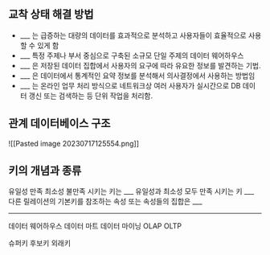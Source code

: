 ## 교착 상태 해결 방법
- ___ 는 급증하는 대량의 데이터를 효과적으로 분석하고 사용자들이 효율적으로 사용할 수 있게 함
- ___ 특정 주제나 부서 중심으로 구축된 소규모 단일 주제의 데이터 웨어하우스 
- ___ 은 저장된 데이터 집합에서 사용자의 요구에 따라 유요한 정보를 발견하는 기법. 
- ___ 은 데이터에서 통계적인 요약 정보를 분석해서 의사결정에서 사용하는 방법임
- ___ 는 온라인 업무 처리 방식으로 네트워크상 여러 사용자가 실시간으로 DB 데이터 갱신 또는 검색하는 등 단위 작업을 처리함. 

## 관계 데이터베이스 구조

![[Pasted image 20230717125554.png]]

## 키의 개념과 종류

유일성 만족 최소성 불만족 시키는 키는 ___
유일성과 최소성 모두 만족 시키는 키 ___
다른 릴레이션의 기본키를 참조하는 속성 또는 속성들의 집합은 ___ 


---
데이터 웨어하우스
데이터 마트
데이터 마이닝 
OLAP
OLTP

슈퍼키 
후보키 
외래키
